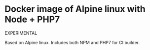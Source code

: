 # Docker image of Alpine linux with Node + PHP7


EXPERIMENTAL

Based on Alpine linux. Includes both NPM and PHP7 for CI builder. 
